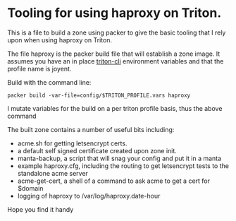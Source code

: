 # Tooling for using haproxy on Triton.

This is a file to build a zone using packer to give the basic tooling
that I rely upon when using haproxy on Triton.

The file haproxy is the packer build file that will establish a zone
image.  It assumes you have an in place [triton-cli](https://docs.joyent.com/public-cloud/api/triton-cli)
environment variables and that the profile name is joyent. 

Build with the command line:

```packer build -var-file=config/$TRITON_PROFILE.vars haproxy```

I mutate variables for the build on a per triton profile basis, thus the above command

The built zone contains a number of useful bits including:

 - acme.sh for getting letsencrypt certs.
 - a default self signed certificate created upon zone init.
 - manta-backup, a script that will snag your config and put it in a manta
 - example haproxy.cfg, including the routing to get letsencrypt tests to the standalone acme server
 - acme-get-cert, a shell of a command to ask acme to get a cert for $domain
 - logging of haproxy to /var/log/haproxy.date-hour

Hope you find it handy

